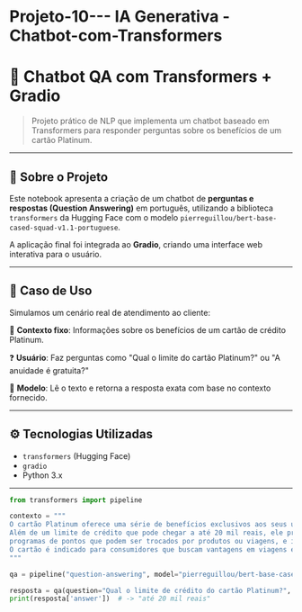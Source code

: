 # Projeto-10--- IA Generativa - Chatbot-com-Transformers

# 🤖 Chatbot QA com Transformers + Gradio

> Projeto prático de NLP que implementa um chatbot baseado em Transformers para responder perguntas sobre os benefícios de um cartão Platinum.

---

## 🧠 Sobre o Projeto

Este notebook apresenta a criação de um chatbot de **perguntas e respostas (Question Answering)** em português, utilizando a biblioteca `transformers` da Hugging Face com o modelo `pierreguillou/bert-base-cased-squad-v1.1-portuguese`.

A aplicação final foi integrada ao **Gradio**, criando uma interface web interativa para o usuário.

---

## 💼 Caso de Uso

Simulamos um cenário real de atendimento ao cliente:

📄 **Contexto fixo**: Informações sobre os benefícios de um cartão de crédito Platinum.

❓ **Usuário**: Faz perguntas como "Qual o limite do cartão Platinum?" ou "A anuidade é gratuita?"

🤖 **Modelo**: Lê o texto e retorna a resposta exata com base no contexto fornecido.

---

## ⚙️ Tecnologias Utilizadas

- `transformers` (Hugging Face)
- `gradio`
- Python 3.x

---



```python
from transformers import pipeline

contexto = """
O cartão Platinum oferece uma série de benefícios exclusivos aos seus usuários.
Além de um limite de crédito que pode chegar a até 20 mil reais, ele proporciona acesso a salas VIP em aeroportos,
programas de pontos que podem ser trocados por produtos ou viagens, e isenção da anuidade nos primeiros 12 meses após a adesão.
O cartão é indicado para consumidores que buscam vantagens em viagens e compras.
"""

qa = pipeline("question-answering", model="pierreguillou/bert-base-cased-squad-v1.1-portuguese")

resposta = qa(question="Qual o limite de crédito do cartão Platinum?", context=contexto)
print(resposta['answer'])  # -> "até 20 mil reais"






